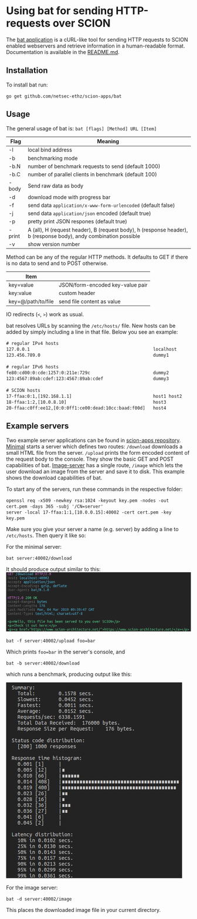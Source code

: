 
# Using bat for sending HTTP-requests over SCION

The [bat application](https://github.com/netsec-ethz/scion-apps/) is a cURL-like tool for sending HTTP requests to SCION enabled webservers and retrieve information in a human-readable format. Documentation is available in the [README.md](https://github.com/netsec-ethz/scion-apps/blob/master/bat/README.md).

## Installation

To install bat run:
```shell
go get github.com/netsec-ethz/scion-apps/bat
```

## Usage

The general usage of bat is: `bat [flags] [Method] URL [Item]`

| Flag   | Meaning                                                                                                          |
| ------ | ---------------------------------------------------------------------------------------------------------------- |
| -l     | local bind address                                                                                               |
| -b     | benchmarking mode                                                                                                |
| -b.N   | number of benchmark requests to send (default 1000)                                                              |
| -b.C   | number of parallel clients in benchmark (default 100)                                                            |
| -body  | Send raw data as body                                                                                            |
| -d     | download mode with progress bar                                                                                  |
| -f     | send data `application/x-www-form-urlencoded` (default false)                                                    |
| -j     | send data `application/json` encoded (default true)                                                              |
| -p     | pretty print JSON respones (default true)                                                                        |
| -print | A (all), H (request header), B (request body), h (response header), b (response body), andy combination possible |
| -v     | show version number                                                                                              |


Method can be any of the regular HTTP methods. It defaults to GET if there is no data to send and to POST otherwise.

| Item               |                                  |
| ------------------ | -------------------------------- |
| key=value          | JSON/form-encoded key-value pair |
| key:value          | custom header                    |
| key=@/path/to/file | send file content as value       |

IO redirects (`<`, `>`) work as usual.

bat resolves URLs by scanning the `/etc/hosts/` file. New hosts can be added by simply including a line in that file.
Below you see an example:

```
# regular IPv4 hosts
127.0.0.1                                               localhost
123.456.789.0                                           dummy1

# regular IPv6 hosts
fe80:cd00:0:cde:1257:0:211e:729c                        dummy2
123:4567:89ab:cdef:123:4567:89ab:cdef                   dummy3

# SCION hosts
17-ffaa:0:1,[192.168.1.1]                               host1 host2
18-ffaa:1:2,[10.0.8.10]	                                host3 
20-ffaa:c0ff:ee12,[0:0:0ff1:ce00:dead:10cc:baad:f00d]   host4
```

## Example servers

Two example server applications can be found in [scion-apps repository](https://github.com/netsec-ethz/scion-apps/tree/master/lib/shttp/examples).
[Minimal](https://github.com/netsec-ethz/scion-apps/tree/master/lib/shttp/examples/minimal) starts a server which defines two routes: `/download` downloads a small HTML file from the server. `/upload` prints the form encoded content of the request body to the console. They show the basic GET and POST capabilities of bat.
[Image-server](https://github.com/netsec-ethz/scion-apps/tree/master/lib/shttp/examples/image_server) has a single route, `/image` which lets the user download an image from the server and save it to disk. This example shows the download capabilities of bat.

To start any of the servers, run these commands in the respective folder:

```
openssl req -x509 -newkey rsa:1024 -keyout key.pem -nodes -out cert.pem -days 365 -subj '/CN=server'
server -local 17-ffaa:1:1,[10.0.0.15]:40002 -cert cert.pem -key key.pem
```

Make sure you give your server a name (e.g. server) by adding a line to `/etc/hosts`.
Then query it like so:


For the minimal server:
```
bat server:40002/download
```

It should produce output similar to this:
![bat minimal server output](../images/bat_output.png)

```
bat -f server:40002/upload foo=bar
```

Which prints `foo=bar` in the server's console, and

```
bat -b server:40002/download
```

which runs a benchmark, producing output like this:

![bat benchmarking output](../images/bat_bench_output.png)


For the image server:
```
bat -d server:40002/image
```

This places the downloaded image file in your current directory.

